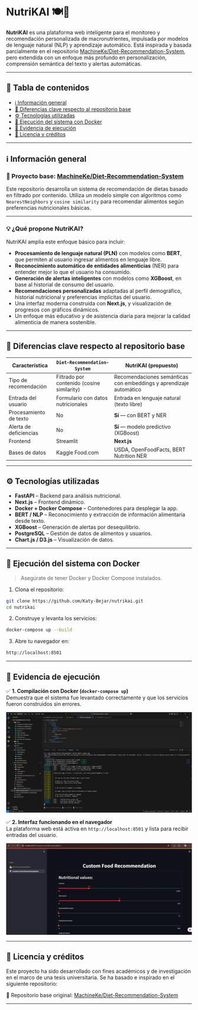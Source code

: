 # NutriKAI 🍽️🤖

**NutriKAI** es una plataforma web inteligente para el monitoreo y recomendación personalizada de macronutrientes, impulsada por modelos de lenguaje natural (NLP) y aprendizaje automático. Está inspirada y basada parcialmente en el repositorio [MachineKe/Diet-Recommendation-System](https://github.com/zakaria-narjis/Diet-Recommendation-System), pero extendida con un enfoque más profundo en personalización, comprensión semántica del texto y alertas automáticas.

---

## 📑 Tabla de contenidos

- [ℹ️ Información general](#️-información-general)
- [📌 Diferencias clave respecto al repositorio base](#-diferencias-clave-respecto-al-repositorio-base)
- [⚙️ Tecnologías utilizadas](#️-tecnologías-utilizadas)
- [🐳 Ejecución del sistema con Docker](#-ejecución-del-sistema-con-docker)
- [📸 Evidencia de ejecución](#-evidencia-de-ejecución)
- [🪪 Licencia y créditos](#-licencia-y-créditos)

---

## ℹ️ Información general

### 📍 Proyecto base: [MachineKe/Diet-Recommendation-System](https://github.com/MachineKe/Diet-Recommendation-System)

Este repositorio desarrolla un sistema de recomendación de dietas basado en filtrado por contenido. Utiliza un modelo simple con algoritmos como `NearestNeighbors` y `cosine similarity` para recomendar alimentos según preferencias nutricionales básicas.

---

### 💡 ¿Qué propone NutriKAI?

NutriKAI amplía este enfoque básico para incluir:

- **Procesamiento de lenguaje natural (PLN)** con modelos como **BERT**, que permiten al usuario ingresar alimentos en lenguaje libre.
- **Reconocimiento automático de entidades alimenticias** (NER) para entender mejor lo que el usuario ha consumido.
- **Generación de alertas inteligentes** con modelos como **XGBoost**, en base al historial de consumo del usuario.
- **Recomendaciones personalizadas** adaptadas al perfil demográfico, historial nutricional y preferencias implícitas del usuario.
- Una interfaz moderna construida con **Next.js**, y visualización de progresos con gráficos dinámicos.
- Un enfoque más educativo y de asistencia diaria para mejorar la calidad alimenticia de manera sostenible.

---

## 📌 Diferencias clave respecto al repositorio base

| Característica                      | `Diet-Recommendation-System`                     | **NutriKAI (propuesto)**                                         |
|------------------------------------|---------------------------------------------------|------------------------------------------------------------------|
| Tipo de recomendación              | Filtrado por contenido (cosine similarity)        | Recomendaciones semánticas con embeddings y aprendizaje automático |
| Entrada del usuario                | Formulario con datos nutricionales                | Entrada en lenguaje natural (texto libre)                        |
| Procesamiento de texto             | No                                                  | **Sí** — con BERT y NER                                          |
| Alerta de deficiencias             | No                                                  | **Sí** — modelo predictivo (XGBoost)                             |
| Frontend                           | Streamlit                                           | **Next.js**                                                      |
| Bases de datos                     | Kaggle Food.com                                     | USDA, OpenFoodFacts, BERT Nutrition NER                         |

---

## ⚙️ Tecnologías utilizadas

- **FastAPI** – Backend para análisis nutricional.
- **Next.js** – Frontend dinámico.
- **Docker + Docker Compose** – Contenedores para desplegar la app.
- **BERT / NLP** – Reconocimiento y extracción de información alimentaria desde texto.
- **XGBoost** – Generación de alertas por desequilibrio.
- **PostgreSQL** – Gestión de datos de alimentos y usuarios.
- **Chart.js / D3.js** – Visualización de datos.

---

## 🐳 Ejecución del sistema con Docker

> Asegúrate de tener Docker y Docker Compose instalados.

1. Clona el repositorio:
```bash
git clone https://github.com/Katy-Bejar/nutrikai.git
cd nutrikai
```

2. Construye y levanta los servicios:
```bash
docker-compose up --build
```
3. Abre tu navegador en:
```bash
http://localhost:8501
```

---

## 📸 Evidencia de ejecución

✅ **1. Compilación con Docker (`docker-compose up`)**  
Demuestra que el sistema fue levantado correctamente y que los servicios fueron construidos sin errores.

![Compilación exitosa con Docker Compose](evidencias/docker-compose-up.png)

✅ **2. Interfaz funcionando en el navegador**  
La plataforma web está activa en `http://localhost:8501` y lista para recibir entradas del usuario.

![Interfaz web NutriKAI](evidencias/interfaz-nutrikai.png)

---


## 🪪 Licencia y créditos

Este proyecto ha sido desarrollado con fines académicos y de investigación en el marco de una tesis universitaria. Se ha basado e inspirado en el siguiente repositorio:

🔗 Repositorio base original: [MachineKe/Diet-Recommendation-System](https://github.com/MachineKe/Diet-Recommendation-System)

---


